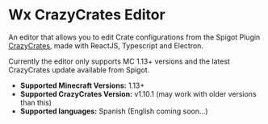 # Wx CrazyCrates Editor
An editor that allows you to edit Crate configurations from the Spigot Plugin [CrazyCrates](https://www.spigotmc.org/resources/crazy-crates.17599/ "CrazyCrates"), made with ReactJS, Typescript and Electron.

Currently the editor only supports MC 1.13+ versions and the latest CrazyCrates update available from Spigot.

- **Supported Minecraft Versions:** 1.13+
- **Supported CrazyCrates Version:** v1.10.1 (may work with older versions than this)
- **Supported languages:** Spanish (English coming soon...)
